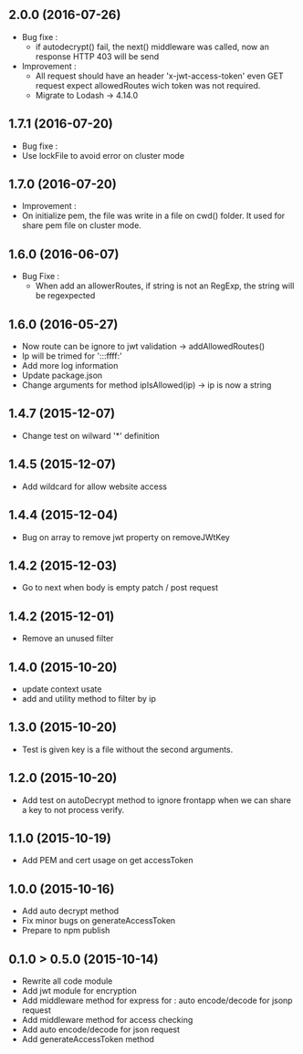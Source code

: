 ## 2.0.0 (2016-07-26)
- Bug fixe :
  - if autodecrypt() fail, the next() middleware was called, now an response HTTP 403 will be send
- Improvement :
  - All request should have an header 'x-jwt-access-token' even GET request expect allowedRoutes wich token was not required.
  - Migrate to Lodash -> 4.14.0

## 1.7.1 (2016-07-20)
- Bug fixe :
 - Use lockFile to avoid error on cluster mode

## 1.7.0 (2016-07-20)
- Improvement :
 - On initialize pem, the file was write in a file on cwd() folder. It used for share pem file on cluster mode.

## 1.6.0 (2016-06-07)

- Bug Fixe :
  - When add an allowerRoutes, if string is not an RegExp, the string will be regexpected

## 1.6.0 (2016-05-27)

- Now route can be ignore to jwt validation -> addAllowedRoutes()
- Ip will be trimed for ':::ffff:'
- Add more log information
- Update package.json
- Change arguments for method ipIsAllowed(ip) -> ip is now a string

## 1.4.7 (2015-12-07)

- Change test on wilward '*' definition

## 1.4.5 (2015-12-07)

- Add wildcard for allow website access

## 1.4.4 (2015-12-04)

- Bug on array to remove jwt property on removeJWtKey

## 1.4.2 (2015-12-03)

- Go to next when body is empty patch / post request

## 1.4.2 (2015-12-01)

- Remove an unused filter

## 1.4.0 (2015-10-20)

- update context usate
- add and utility method to filter by ip

## 1.3.0 (2015-10-20)

- Test is given key is a file without the second arguments.

## 1.2.0 (2015-10-20)

- Add test on autoDecrypt method to ignore frontapp when we can share a key to not process verify.

## 1.1.0 (2015-10-19)

- Add PEM and cert usage on get accessToken

## 1.0.0 (2015-10-16)

- Add auto decrypt method
- Fix minor bugs on generateAccessToken
- Prepare to npm publish

## 0.1.0 > 0.5.0 (2015-10-14)

- Rewrite all code module
- Add jwt module for encryption
- Add middleware method for express for :  auto encode/decode for jsonp request
- Add middleware method for access checking
- Add auto encode/decode for json request
- Add generateAccessToken method
